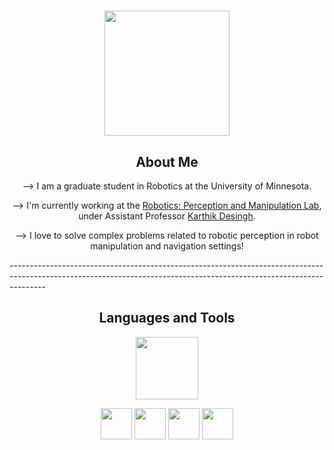 <h1 align="center"> <img src="https://github.com/NirshalNiru/NirshalNiru/blob/086c421536d1b0e77569560e921c72eeac3533d3/hi.png" width = "200px">
<br>
</h1>

<h2 align="center"> 
About Me
</h2>

<p align="center"> --> I am a graduate student in Robotics at the University of Minnesota. </p>

<p align="center"> --> I'm currently working at the <a href="https://rpm-lab.github.io/">Robotics: Perception and Manipulation Lab</a>, under Assistant Professor <a href="https://karthikdesingh.com/">Karthik Desingh</a>.</p>

<p align="center"> --> I love to solve complex problems related to robotic perception in robot manipulation and navigation settings!</p>
---------------------------------------------------------------------------------------------------------------------------------------------------------------------


<h2 align="center"> 
Languages and Tools</h2>

<p align="center"> <img src="https://github.com/NirshalNiru/NirshalNiru/blob/f9721db48f6e919960d5fdd1bd9ca7bf3f087cc5/lotus%20pose.png" width = "100px"> </p>

<p align="center">
  <img src="https://github.com/NirshalNiru/NirshalNiru/blob/aba1f421f00cb0f2f9eea737fdaab4fcd6bb2c16/python.png" width = "50px"> 
  <img src="https://github.com/NirshalNiru/NirshalNiru/blob/aba1f421f00cb0f2f9eea737fdaab4fcd6bb2c16/cpp.png" width = "50px"> 
  <img src="https://github.com/NirshalNiru/NirshalNiru/blob/aba1f421f00cb0f2f9eea737fdaab4fcd6bb2c16/vs%20code.png" width = "50px"> 
  <img src="https://github.com/NirshalNiru/NirshalNiru/blob/aba1f421f00cb0f2f9eea737fdaab4fcd6bb2c16/Open%20CV.png" width = "50px"> 
</p>







